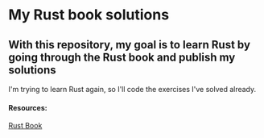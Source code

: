 # My Rust book solutions

## With this repository, my goal is to learn Rust by going through the Rust book and publish my solutions

I'm trying to learn Rust again, so I'll code the exercises I've solved already.

#### Resources:

[Rust Book](https://doc.rust-lang.org/book/title-page.html)

